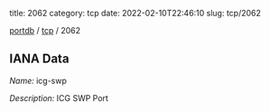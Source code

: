 title: 2062
category: tcp
date: 2022-02-10T22:46:10
slug: tcp/2062

[portdb](/) / [tcp](/category/tcp.html) / 2062


## IANA Data

_Name:_ icg-swp

_Description:_ ICG SWP Port

